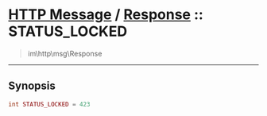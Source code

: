 # [HTTP Message](http.md) / [Response](http-Response.md) :: STATUS_LOCKED
 > im\http\msg\Response
____

## Synopsis
```php
int STATUS_LOCKED = 423
```
